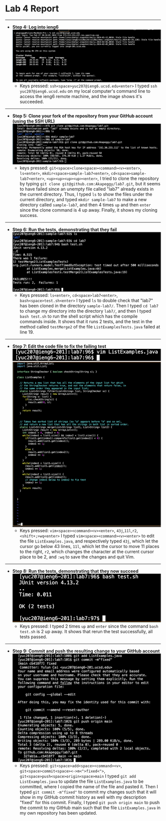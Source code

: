 # **Lab 4 Report**
---
  * **Step 4: Log into ieng6**
    ![log-in](log-in.png)
    * Keys pressed: `ssh<space>yuc207@ieng6.ucsd.edu<enter>`
      I typed `ssh yuc207@ieng6.ucsd.edu` on my local computer's command line to access the ieng6 remote machine, and the image shows it's succeeded.
---
  * **Step 5: Clone your fork of the repository from your GitHub account (using the SSH URL)**
    ![clone](clone.png)
    * keys pressed: `git<space>clone<space><command><v><enter>`, `ls<enter>`, `mkdir<space>sample-lab7<enter>`, `cd<space>sample-lab7<enter>`, `<up><up><up><up><enter>`,
      I tried to clone the repository by typing `git clone git@github.com:Akapeggy/lab7.git`, but it seems to have failed since an unempty file called "lab7" already exists in the current directory. Thus, I typed `ls` to 
      show the files under the current directory, and typed `mkdir sample-lab7` to make a new directory called `sample-lab7`, and then 4 times `up` and then `enter` since the clone command is 4 up away.
      Finally, it shows my cloning success.
---
  * **Step 6: Run the tests, demonstrating that they fail**
    ![testFailed](testFailed.png)
    * Keys pressed: `ls<enter>`, `cd<space>lab7<enter>`, `bash<space>test.sh<enter>`
      I typed `ls` to double check that "lab7" has been cloned in the directory `sample-lab7/`. Then I typed `cd lab7` to change my directory into the directory `lab7/`, and then I typed `bash test.sh` to run the shell script which
      has the compile commands inside. It shows that it runs 2 tests, and the test in the method called `testMerge2` of the file `ListExamplesTests.java` failed at line 19.
---
  * **Step 7: Edit the code file to fix the failing test**
    ![edit2](edit2.png)
    ![edit1](edit1.png)
    * Keys pressed: `vim<space><command><v><enter>`, `43j`,`11l`,`r2`,`<shift+;>wq<enter>`
      I typed `vim<space><command><v><enter>` to edit the file `ListExamples.java`, and respectively typed `43j`, which let the cursor go below 43 lines, `11l`, which let the cursor to move 11 places to the right,
      `r2`, which changes the character at the current cursor place to be 2, and `:wq` to save the changes and quit Vim.
---
  * **Step 8: Run the tests, demonstrating that they now succeed**
    ![testSucceed](testSucceed.png)
    * Keys pressed: <up><up><enter>
      I typed 2 times `up` and `enter` since the command `bash test.sh` is 2 up away. It shows that rerun the test successfully, all tests passed.
---
  * **Step 9: Commit and push the resulting change to your GitHub account**
    ![commit-and-push](commit-push.png)
    * Keys pressed: `git<space>add<space><command><v>`, `git<space>commit<space><->m<">fixed<">`, `git<space>push<space>origin<space>main`
      I typed `git add ListExamples.java` to update the file `ListExamples.java` to be committed, where I copied the name of the file and pasted it. Then I typed `git commit -m"fixed"` to commit my changes such that it will show
      in my GitHub commit history as well with my description "fixed" for this commit. Finally, I typed `git push origin main` to push the commit to my GitHub main such that the file `ListExamples.java` in my own repository has been updated.
    
